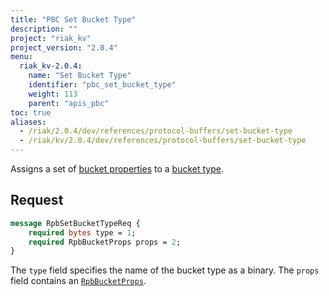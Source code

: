 ```yaml
---
title: "PBC Set Bucket Type"
description: ""
project: "riak_kv"
project_version: "2.0.4"
menu:
  riak_kv-2.0.4:
    name: "Set Bucket Type"
    identifier: "pbc_set_bucket_type"
    weight: 113
    parent: "apis_pbc"
toc: true
aliases:
  - /riak/2.0.4/dev/references/protocol-buffers/set-bucket-type
  - /riak/kv/2.0.4/dev/references/protocol-buffers/set-bucket-type
---
```


Assigns a set of [bucket properties](/riak/kv/2.0.4/developing/api/protocol-buffers/set-bucket-props) to a
[bucket type](/riak/kv/2.0.4/developing/usage/bucket-types).

## Request

```protobuf
message RpbSetBucketTypeReq {
    required bytes type = 1;
    required RpbBucketProps props = 2;
}
```

The `type` field specifies the name of the bucket type as a binary. The
`props` field contains an [`RpbBucketProps`](/riak/kv/2.0.4/developing/api/protocol-buffers/get-bucket-props).
